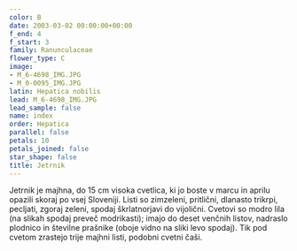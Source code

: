 ```yaml
---
color: B
date: 2003-03-02 00:00:00+00:00
f_end: 4
f_start: 3
family: Ranunculaceae
flower_type: C
image:
- M_6-4698_IMG.JPG
- M_0-0095_IMG.JPG
latin: Hepatica nobilis
lead: M_6-4698_IMG.JPG
lead_sample: false
name: index
order: Hepatica
parallel: false
petals: 10
petals_joined: false
star_shape: false
title: Jetrnik
---
```

Jetrnik je majhna, do 15 cm visoka cvetlica, ki jo boste v marcu in aprilu opazili skoraj po vsej Sloveniji. Listi so zimzeleni, pritlični, dlanasto trikrpi, pecljati, zgoraj zeleni, spodaj škrlatnorjavi do vijolični. Cvetovi so modro lila (na slikah spodaj preveč modrikasti); imajo do deset venčnih listov, nadraslo plodnico in številne prašnike (oboje vidno na sliki levo spodaj). Tik pod cvetom zrastejo trije majhni listi, podobni cvetni čaši.
